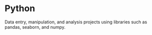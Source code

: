 # Python
Data entry, manipulation, and analysis projects using libraries such as pandas, seaborn, and numpy.
